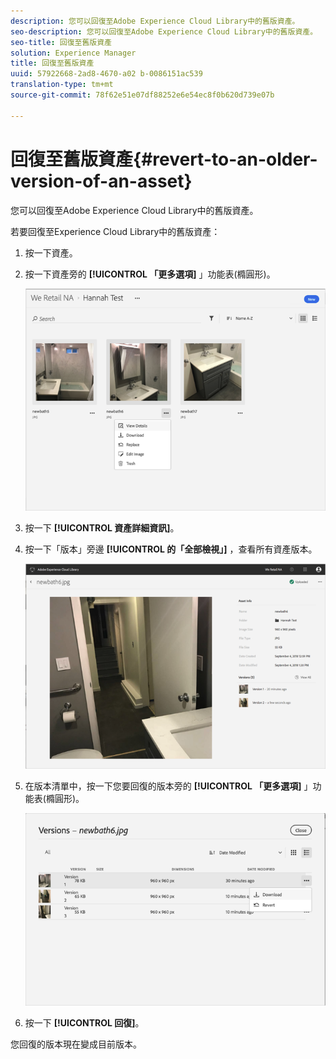 ```yaml
---
description: 您可以回復至Adobe Experience Cloud Library中的舊版資產。
seo-description: 您可以回復至Adobe Experience Cloud Library中的舊版資產。
seo-title: 回復至舊版資產
solution: Experience Manager
title: 回復至舊版資產
uuid: 57922668-2ad8-4670-a02 b-0086151ac539
translation-type: tm+mt
source-git-commit: 78f62e51e07df88252e6e54ec8f0b620d739e07b

---
```



# 回復至舊版資產{#revert-to-an-older-version-of-an-asset}

您可以回復至Adobe Experience Cloud Library中的舊版資產。

若要回復至Experience Cloud Library中的舊版資產：

1. 按一下資產。
1. 按一下資產旁的 **[!UICONTROL 「更多選項]** 」功能表(橢圓形)。

   ![](assets/library_asset_options.png)

1. 按一下 **[!UICONTROL 資產詳細資訊]**。
1. 按一下「版本」旁邊 **[!UICONTROL 的「全部檢視」]** ，查看所有資產版本。

   ![](assets/library_details_versions.png)

1. 在版本清單中，按一下您要回復的版本旁的 **[!UICONTROL 「更多選項]** 」功能表(橢圓形)。

   ![](assets/library_versions_download_revert.png)

1. 按一下 **[!UICONTROL 回復]**。

您回復的版本現在變成目前版本。
